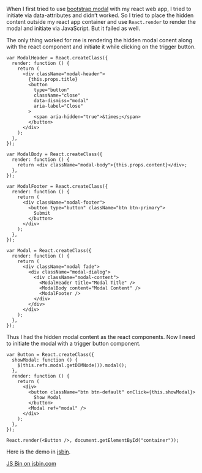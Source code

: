 When I first tried to use [bootstrap modal](http://getbootstrap.com/javascript/#modals) with my react web app, I tried to initiate via data-attributes and didn’t worked. So I tried to place the hidden content outside my react app container and use `React.render` to render the modal and initiate via JavaScript. But it failed as well.

The only thing worked for me is rendering the hidden modal conent along with the react component and initiate it while clicking on the trigger button.

    var ModalHeader = React.createClass({
      render: function () {
        return (
          <div className="modal-header">
            {this.props.title}
            <button
              type="button"
              className="close"
              data-dismiss="modal"
              aria-label="Close"
            >
              <span aria-hidden="true">&times;</span>
            </button>
          </div>
        );
      },
    });

    var ModalBody = React.createClass({
      render: function () {
        return <div className="modal-body">{this.props.content}</div>;
      },
    });

    var ModalFooter = React.createClass({
      render: function () {
        return (
          <div className="modal-footer">
            <button type="button" className="btn btn-primary">
              Submit
            </button>
          </div>
        );
      },
    });

    var Modal = React.createClass({
      render: function () {
        return (
          <div className="modal fade">
            <div className="modal-dialog">
              <div className="modal-content">
                <ModalHeader title="Modal Title" />
                <ModalBody content="Modal Content" />
                <ModalFooter />
              </div>
            </div>
          </div>
        );
      },
    });

Thus I had the hidden modal content as the react components. Now I need to initiate the modal with a trigger button component.

    var Button = React.createClass({
      showModal: function () {
        $(this.refs.modal.getDOMNode()).modal();
      },
      render: function () {
        return (
          <div>
            <button className="btn btn-default" onClick={this.showModal}>
              Show Modal
            </button>
            <Modal ref="modal" />
          </div>
        );
      },
    });

    React.render(<Button />, document.getElementById("container"));

Here is the demo in [jsbin](http://jsbin.com/rupive/edit?js,output).

<a href="http://jsbin.com/rupive/embed?output" class="jsbin-embed">JS Bin on jsbin.com</a>
